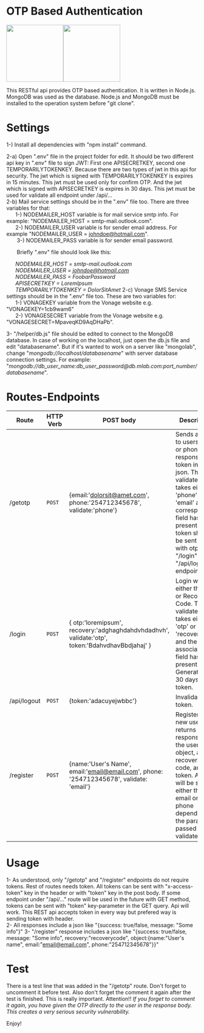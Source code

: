# OTP Based Authentication

<img src="https://www.guarana-technologies.com/wp-content/uploads/2017/08/node-js-web-app-development.png" width="150" height="150"/><img src="https://cdn-images-1.medium.com/max/800/1*yB8AVO2xadCGmsyTtx0sag.png" width="150" height="150"/><br>

This RESTful api provides OTP based authentication. It is written in Node.js. MongoDB was used as the database. Node.js and MongoDB must be installed to the operation system before "git clone".

# Settings
1-) Install all dependencies with "npm install" command. <p>
2-a) Open ".env" file in the project folder for edit. It should be two different api key in ".env" file to sign JWT: First one APISECRETKEY, second one TEMPORARILYTOKENKEY. Because there are two types of jwt in this api for security. The jwt which is signed with TEMPORARILYTOKENKEY is expires in 15 minutes. This jwt must be used only for confirm OTP. And the jwt which is signed with APISECRETKEY is expires in 30 days. This jwt must be used for validate all endpoint under /api/... <br>
2-b) Mail service settings should  be in the ".env" file too. There are three variables for that: <br>&nbsp;&nbsp;&nbsp;&nbsp;&nbsp;&nbsp;1-) NODEMAILER_HOST variable is for mail service smtp info. For example: "NODEMAILER_HOST = smtp-mail.outlook.com". <br>&nbsp;&nbsp;&nbsp;&nbsp;&nbsp;&nbsp;2-) NODEMAILER_USER variable is for sender email address. For example "NODEMAILER_USER = johndoe@hotmail.com". <br>&nbsp;&nbsp;&nbsp;&nbsp;&nbsp;&nbsp; 3-) NODEMAILER_PASS variable is for sender email password. <p>&nbsp;&nbsp;&nbsp;&nbsp;&nbsp;&nbsp; Briefly ".env" file should look like this: <p> 
<i>
&nbsp;&nbsp;&nbsp;&nbsp;&nbsp;&nbsp;NODEMAILER_HOST = smtp-mail.outlook.com
<br>&nbsp;&nbsp;&nbsp;&nbsp;&nbsp;&nbsp;NODEMAILER_USER = johndoe@hotmail.com
<br>&nbsp;&nbsp;&nbsp;&nbsp;&nbsp;&nbsp;NODEMAILER_PASS = FoobarPassword
<br>&nbsp;&nbsp;&nbsp;&nbsp;&nbsp;&nbsp;APISECRETKEY = LoremIpsum
<br>&nbsp;&nbsp;&nbsp;&nbsp;&nbsp;&nbsp;TEMPORARILYTOKENKEY = DolorSitAmet
</i>
2-c) Vonage SMS Service settings should be in the ".env" file too. These are two variables for: <br>
&nbsp;&nbsp;&nbsp;&nbsp;&nbsp;&nbsp;1-) VONAGEKEY variable from the Vonage website e.g. "VONAGEKEY=1cb9wam6"
<br>&nbsp;&nbsp;&nbsp;&nbsp;&nbsp;&nbsp;2-) VONAGESECRET variable from the Vonage website e.g. "VONAGESECRET=MpaveqKD9AqDHaPb".

<p>3- "/helper/db.js" file should be edited to connect to the MongoDB database. In case of working on the localhost, just open the db.js file and edit "databasename". But if it's wanted to work on a server like "mongolab", change "<i>mongodb://localhost/databasename</i>" with server database connection settings. For example: "<i>mongodb://db_user_name:db_user_password@db.mlab.com:port_number/databasename</i>". 

# Routes-Endpoints
| Route | HTTP Verb	 | POST body	 | Description	 |
| --- | --- | --- | --- |
| /getotp | `POST` | {email:'dolorsit@amet.com', phone:'254712345678', validate:'phone'} | Sends an otp to users' email or phone and response a token in a json. The validate field takes either 'phone' or 'email' and the corresponding field has to be present. This token should be sent back with otp to "/login" and "/api/logout" endpoint.|
| /login | `POST` | { otp:'loremipsum', recovery:'adghaghdahdvhdadhvh', validate:'otp', token:'BdahvdhavBbdjahaj' }  | Login with either the OTP or Recovery Code. The validate field takes either 'otp' or 'recovery', and the associated field has to be present. Generates a 30 days token.|
| /api/logout | `POST` | {token:'adacuyejwbbc'} | Invalidates token. |
| /register | `POST` | {name:'User's Name', email:'email@email.com', phone: '254712345678', validate: 'email'} | Registers a new user and returns a response with the user object, a recovery code, and token. An OTP will be sent to either the email or phone depending on the parameter passed to the validate field |

# Usage
1- As understood, only "/getotp" and "/register" endpoints do not require tokens. Rest of routes needs token. All tokens can be sent with "x-access-token" key in the header or with "token" key in the post body. If some endpoint under "/api/..." route will be used in the future with GET method, tokens can be sent with "token" key-parameter in the GET query. Api will work. This REST api accepts token in every way but prefered way is sending token with header. <br>
2- All responses include a json like "{success: true/false, message: "Some info"}"
3- "/register" response includes a json like "{success: true/false, message: "Some info", recovery:"recoverycode", object:{name:"User's name", email:"email@email.com", phone:"254712345678"}}"

# Test
There is a test line that was added in the "/getotp" route. Don't forget to uncomment it before test. Also don't forget the comment it again after the test is finished. This is really important. Attention!! <i>If you forget to comment it again, you have given the OTP directly to the user in the response body. This creates a very serious security vulnerability.</i>
<p>Enjoy!

